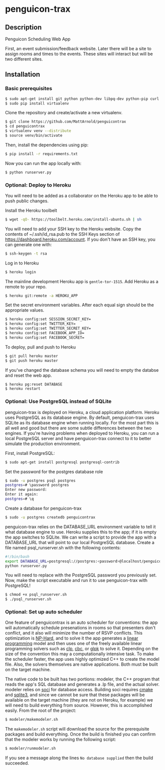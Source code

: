 penguicon-trax
==============

## Description

Penguicon Scheduling Web App

First, an event submission/feedback website. Later there will be a site to assign rooms and times to the events. These sites will interact but will be two different sites.

## Installation

### Basic prerequisites

```sh
$ sudo apt-get install git python python-dev libpq-dev python-pip curl
$ sudo pip install virtualenv
```

Clone the repository and create/activate a new virtualenv.

```sh
$ git clone https://github.com/MattArnold/penguicontrax
$ cd penguicontrax
$ virtualenv venv --distribute
$ source venv/bin/activate
```

Then, install the dependencies using pip:

```sh
$ pip install -r requirements.txt
```

Now you can run the app locally with:

```sh
$ python runserver.py
```

### Optional: Deploy to Heroku

You will need to be added as a collaborator on the Heroku app to be able to push public changes. 

Install the Heroku toolbelt

```sh
$ wget -qO- https://toolbelt.heroku.com/install-ubuntu.sh | sh
```

You will need to add your SSH key to the Heroku website. Copy the contents of ~/.ssh/id_rsa.pub to the SSH Keys section of https://dashboard.heroku.com/account. If you don't have an SSH key, you can generate one with:

```sh
$ ssh-keygen -t rsa
```

Log in to Heroku

```sh
$ heroku login
```

The mainline development Heroku app is `gentle-tor-1515`. Add Heroku as a remote to your repo.

```sh
$ heroku git:remote -a HEROKU_APP
```

Set the secret environment variables. After each equal sign should be the appropriate values.

```sh
$ heroku config:set SESSION_SECRET_KEY=
$ heroku config:set TWITTER_KEY=
$ heroku config:set TWITTER_SECRET_KEY=
$ heroku config:set FACEBOOK_APP_ID=
$ heroku config:set FACEBOOK_SECRET=
```

To deploy, pull and push to Heroku

```sh
$ git pull heroku master
$ git push heroku master
```

If you've changed the database schema you will need to empty the databse and reset the web app.

```sh
$ heroku pg:reset DATABASE
$ heroku restart
```

### Optional: Use PostgreSQL instead of SQLite

penguicon-trax is deployed on Heroku, a cloud application platform. Heroku uses PostgreSQL as its database engine. By default, penguicon-trax uses SQLite as its database engine when running locally. For the most part this is all well and good but there are some subtle differences between the two engines. If you're having problems when deployed to Heroku, you can run a local PostgreSQL server and have penguicon-trax connect to it to better simulate the production environment.

First, install PostgreSQL:

```sh
$ sudo apt-get install postgresql postgresql-contrib
```

Set the password for the postgres database role
```sh
$ sudo -u postgres psql postgres
postgres=# \password postgres
Enter new password:
Enter it again:
postgres=# \q
```

Create a database for penguicon-trax

```sh
$ sudo -u postgres createdb penguicontrax
```

penguicon-trax relies on the DATABASE_URL environment variable to tell it what database engine to use. Heroku supplies this to the app; if it is empty the app switches to SQLite. We can write a script to provide the app with a DATABASE_URL that will point to our local PostgreSQL database. Create a file named psql_runserver.sh with the following contents:

```sh
#!/bin/bash
export DATABASE_URL=postgresql://postgres:<password>@localhost/penguicontrax
python runserver.py
```

You will need to replace <password> with the PostgreSQL password you previously set. Now, make the script executable and run it to use penguicon-trax with PostgreSQL!

```sh
$ chmod +x psql_runserver.sh
$ ./psql_runserver.sh
```

### Optional: Set up auto scheduler

One feature of penguicontrax is an auto scheduler for conventions: the app will automatically schedule presenations in rooms so that presenters don't conflict, and it also will minimize the number of RSVP conflicts. This optimization is [NP-Hard](http://en.wikipedia.org/wiki/NP-hard), and to solve it the app generates a [linear programming](http://en.wikipedia.org/wiki/Linear_programming) model and then uses one of the freely available linear programming solvers such as [clp](http://www.coin-or.org/projects/Clp.xml), [cbc](http://www.coin-or.org/projects/Cbc.xml), or [glpk](http://www.gnu.org/software/glpk/) to solve it. Depending on the size of the convention this may a computationally intensive task. To make the scheduler faster, the app uses highly optimized C++ to create the model file. Also, the solvers themselves are native applications. Both must be built on the target machine.

The native code to be built has two portions: modeler, the C++ program that reads the app's SQL database and generates a .lp file, and the actual solver. modeler relies on [soci](http://soci.sourceforge.net/) for database access. Building soci requires [cmake](http://www.cmake.org/) and [sqlite3](https://sqlite.org/), and since we cannot be sure that these packages will be available on the target machine (they are not on Heroku, for example) we will need to build everything from source. However, this is accomplished easily. From the root of the project:

```sh
$ modeler/makemodeler.sh
```

The `makemodeler.sh` script will download the source for the prerequisite packages and build everything. Once the build is finished you can confirm that the modeler works by running the following script:

```sh
$ modeler/runmodeler.sh
```
If you see a message along the lines `No database supplied` then the build succeeded.
